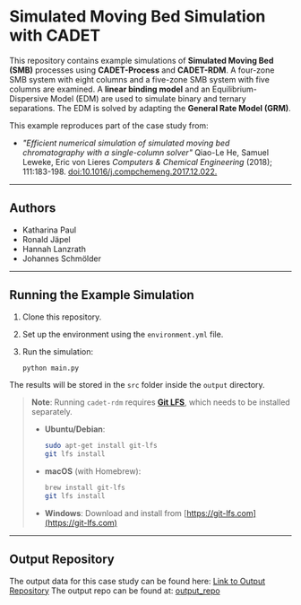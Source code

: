# Simulated Moving Bed Simulation with CADET

This repository contains example simulations of **Simulated Moving Bed (SMB)** processes using **CADET-Process** and **CADET-RDM**. A four-zone SMB system with eight columns and a five-zone SMB system with five columns are examined. A **linear binding model** and an Equilibrium-Dispersive Model (EDM) are used to simulate binary and ternary separations. The EDM is solved by adapting the **General Rate Model (GRM)**.

This example reproduces part of the case study from:

* *"Efficient numerical simulation of simulated moving bed chromatography with a single-column solver"*
  Qiao-Le He, Samuel Leweke, Eric von Lieres
  *Computers & Chemical Engineering* (2018); 111:183-198.
  [doi:10.1016/j.compchemeng.2017.12.022.](https://www.sciencedirect.com/science/article/pii/S0098135417304520)

---

## Authors

* Katharina Paul
* Ronald Jäpel
* Hannah Lanzrath
* Johannes Schmölder

---

## Running the Example Simulation

1. Clone this repository.
2. Set up the environment using the `environment.yml` file.
3. Run the simulation:

   ```bash
   python main.py
   ```

The results will be stored in the `src` folder inside the `output` directory.

> **Note**: Running `cadet-rdm` requires [**Git LFS**](https://git-lfs.com/), which needs to be installed separately.
>
> * **Ubuntu/Debian**:
>
>   ```bash
>   sudo apt-get install git-lfs
>   git lfs install
>   ```
>
> * **macOS** (with Homebrew):
>
>   ```bash
>   brew install git-lfs
>   git lfs install
>   ```
>
> * **Windows**:
>   Download and install from [https://git-lfs.com](https://git-lfs.com)

---

## Output Repository

The output data for this case study can be found here:
[Link to Output Repository](https://github.com/cadet/RDM-Example-Simulated-Moving-Bed-Output)
The output repo can be found at:
[output_repo](https://github.com/cadet/RDM-Example-Simulated-Moving-Bed-Output)
